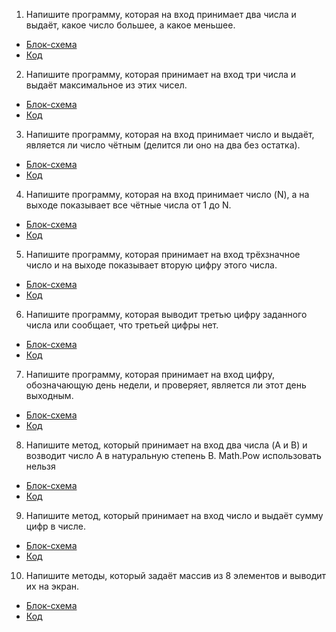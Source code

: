1.  Напишите программу, которая на вход принимает два числа и выдаёт, какое число большее, а какое меньшее.

* [Блок-схема](Task101/diagrame.drawio.png)    
* [Код](Task101/Program.cs)

2. Напишите программу, которая принимает на вход три числа и выдаёт максимальное из этих чисел.

* [Блок-схема]( Task102/diagram.drawio.png)    
* [Код](Task102/Program.cs)

3. Напишите программу, которая на вход принимает число и выдаёт, является ли число чётным (делится ли оно на два без остатка).

* [Блок-схема]( Task103/diagram.drawio.png)    
* [Код](Task103/Program.cs)

4. Напишите программу, которая на вход принимает число (N), а на выходе показывает все чётные числа от 1 до N.

* [Блок-схема]( Task104/diagram.drawio.png)    
* [Код](Task104/Program.cs)

5.  Напишите программу, которая принимает на вход трёхзначное число и на выходе показывает вторую цифру этого числа.

* [Блок-схема]( Task201/diagram.drawio.png)    
* [Код](Task201/Program.cs)

6.  Напишите программу, которая выводит третью цифру заданного числа или сообщает, что третьей цифры нет.

* [Блок-схема]( Task202/diagram.drawio.png)    
* [Код](Task202/Program.cs)

7.  Напишите программу, которая принимает на вход цифру, обозначающую день недели, и проверяет, является ли этот день выходным.

* [Блок-схема]( Task203/diagram.drawio.png)    
* [Код](Task203/Program.cs)

8.  Напишите метод, который принимает на вход два числа (A и B) и возводит число A в натуральную степень B.
Math.Pow использовать нельзя

* [Блок-схема]( Task401/diagram.drawio.png)    
* [Код](Task401/Program.cs)

9.  Напишите метод, который принимает на вход число и выдаёт сумму цифр в числе.

* [Блок-схема]( Task402/diagram.drawio.png)    
* [Код](Task402/Program.cs)

10.  Напишите методы, который задаёт массив из 8 элементов и выводит их на экран.

* [Блок-схема]( Task403/diagram.drawio.png)    
* [Код](Task403/Program.cs)

